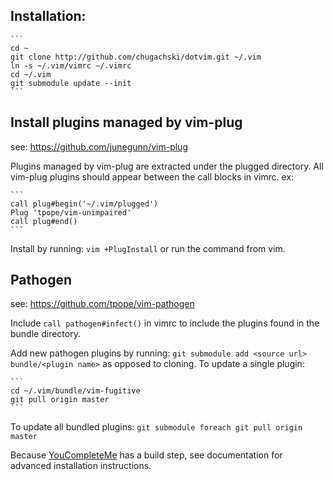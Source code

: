 ## Installation:

    ```
    cd ~
    git clone http://github.com/chugachski/dotvim.git ~/.vim
    ln -s ~/.vim/vimrc ~/.vimrc
    cd ~/.vim
    git submodule update --init
    ```

## Install plugins managed by vim-plug
see: https://github.com/junegunn/vim-plug

Plugins managed by vim-plug are extracted under the plugged directory.
All vim-plug plugins should appear between the call blocks in vimrc. ex:

    ```
    call plug#begin('~/.vim/plugged')
    Plug 'tpope/vim-unimpaired'
    call plug#end()
    ```

Install by running: `vim +PlugInstall` or run the command from vim.

## Pathogen
see: https://github.com/tpope/vim-pathogen

Include `call pathogen#infect()` in vimrc to include the plugins found in the
bundle directory.

Add new pathogen plugins by running: `git submodule add <source url>
bundle/<plugin name>` as opposed to cloning. To update a single plugin:

    ```
    cd ~/.vim/bundle/vim-fugitive
    git pull origin master
    ```

To update all bundled plugins: `git submodule foreach git pull origin master`

Because [YouCompleteMe](https://github.com/ycm-core/YouCompleteMe) has a build
step, see documentation for advanced installation instructions.
